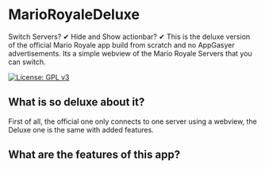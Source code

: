 # MarioRoyaleDeluxe
Switch Servers? ✔ Hide and Show actionbar? ✔ This is the deluxe version of the official Mario Royale app build from scratch and no AppGasyer advertisements. Its a simple webview of the Mario Royale Servers that you can switch.

[![License: GPL v3](https://img.shields.io/badge/License-GPL%20v3-blue.svg)](https://github.com/JohnGLFour/MarioRoyaleDeluxe/blob/master/LICENSE)

## What is so deluxe about it?
First of all, the official one only connects to one server using a webview, the Deluxe one is the same with added features.

## What are the features of this app?
